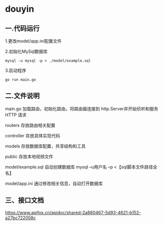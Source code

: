 # douyin
## 一.代码运行<br>
1.更改model/app.ini配置文件

2.初始化MySql数据库
```Shell
mysql -u mysql -p < ./model/example.sql
```

3.启动程序
```Shell
go run main.go
```

## 二.文件说明<br>

main.go 
加载路由，初始化路由，将路由器连接到 http.Server并开始侦听和服务 HTTP 请求<br>

routers
存放路由相关配置<br>

controller
存放具体实现代码<br>

models
存放数据库配置，共享结构和工具<br>

public
存放本地视频文件<br>

model/example.sql
自动创建数据库
mysql –u用户名 –p <【sql脚本文件路径全名】<br>

model/app.ini
通过修改相关信息，自动打开数据库<br>

## 三、接口文档<br>
https://www.apifox.cn/apidoc/shared-2a880467-5d93-4621-b152-a27bc722058c



